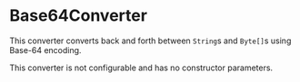 # Base64Converter
This converter converts back and forth between `String`s and `Byte[]`s using Base-64 encoding.

This converter is not configurable and has no constructor parameters.
